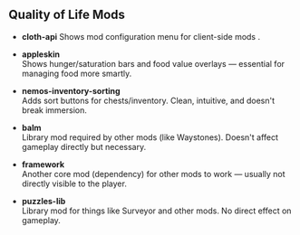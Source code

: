 ## Quality of Life Mods

- **cloth-api**
  Shows mod configuration menu for client-side mods .
- **appleskin**  
  Shows hunger/saturation bars and food value overlays — essential for managing food more smartly.

- **nemos-inventory-sorting**  
  Adds sort buttons for chests/inventory. Clean, intuitive, and doesn't break immersion.

- **balm**  
  Library mod required by other mods (like Waystones). Doesn't affect gameplay directly but necessary.

- **framework**  
  Another core mod (dependency) for other mods to work — usually not directly visible to the player.

- **puzzles-lib**  
  Library mod for things like Surveyor and other mods. No direct effect on gameplay.
